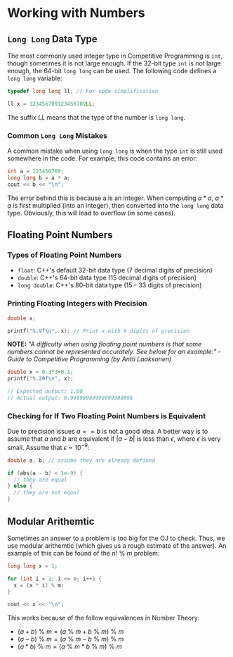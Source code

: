# Working with Numbers

## `Long Long` Data Type

The most commonly used integer type in Competitive Programming is `int`, though sometimes it is not large enough. If the $32$-bit type `int` is not large enough, the $64$-bit `long long` can be used. The following code defines a `long long` variable:

```cpp
typedef long long ll; // For code simplification

ll x = 123456789123456789LL;
```

The suffix $LL$ means that the type of the number is `long long`.

### Common `Long Long` Mistakes

A common mistake when using `long long` is when the type `int` is still used somewhere in the code. For example, this code contains an error:

```cpp
int a = 123456789;
long long b = a * a;
cout << b << "\n";
```

The error behind this is because a is an integer. When computing $a*a$, $a*a$ is first multiplied (into an integer), then converted into the `long long` data type. Obviously, this will lead to overflow (in some cases).


## Floating Point Numbers

### Types of Floating Point Numbers

* `float`: C++'s default 32-bit data type (7 decimal digits of precision)
* `double`: C++'s 64-bit data type (15 decimal digits of precision)
* `long double`: C++'s 80-bit data type (15 - 33 digits of precision)

### Printing Floating Integers with Precision

```cpp
double x;

printf("%.9f\n", x); // Print x with 9 digits of precision
```

**NOTE:** *"A difficulty when using floating point numbers is that some numbers cannot be represented accurately. See below for an example:" - Guide to Competitive Programming (by Antti Laaksonen)*

```cpp
double x = 0.3*3+0.1;
printf("%.20f\n", x);

// Expected output: 1.00
// Actual output: 0.99999999999999988898
```

### Checking for If Two Floating Point Numbers is Equivalent

Due to precision issues $a == b$ is not a good idea. A better way is to assume that $a$ and $b$ are equivalent if $|a - b|$ is less than $\epsilon$, where $\epsilon$ is very small. Assume that $\epsilon = 10^{-9}$:

```cpp
double a, b; // assume they are already defined

if (abs(a - b) < 1e-9) {
  // they are equal
} else {
  // they are not equal
}
```

## Modular Arithemtic

Sometimes an answer to a problem is too big for the OJ to check. Thus, we use modular arithemtic (which gives us a rough estimate of the answer). An example of this can be found of the $n! \ \% \ m$ problem:

```cpp
long long x = 1;

for (int i = 1; i <= n; i++) {
  x = (x * i) % m;
}

cout << x << "\n";
```

This works because of the follow equivalences in Number Theory:

- $(a + b) \ \% \ m = (a \ \% \ m + b \ \% \ m) \ \% \ m$
- $(a - b) \ \% \ m = (a \ \% \ m - b \ \% \ m) \ \% \ m$
- $(a * b) \ \% \ m = (a \ \% \ m * b \ \% \ m) \ \% \ m$
